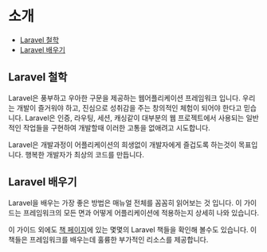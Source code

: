 # 소개

- [Laravel 철학](#laravel-philosophy)
- [Laravel 배우기](#learning-laravel)

<a name="laravel-philosophy"></a>
## Laravel 철학

Laravel은 풍부하고 우아한 구문을 제공하는 웹어플리케이션 프레임워크 입니다. 우리는 개발이 즐거워야 하고, 진심으로 성취감을 주는 창의적인 체험이 되어야 한다고 믿습니다. Laravel은 인증, 라우팅, 세션, 캐싱같이 대부분의 웹 프로젝트에서 사용되는 일반적인 작업들을 구현하여 개발할때 이러한 고통을 없애려고 시도합니다.

Laravel은 개발과정이 어플리케이션의 희생없이 개발자에게 즐겁도록 하는것이 목표입니다. 행복한 개발자가 최상의 코드를 만듭니다.

<a name="learning-laravel"></a>
## Laravel 배우기

Laravel을 배우는 가장 좋은 방법은 매뉴얼 전체를 꼼꼼히 읽어보는 것 입니다. 이 가이드는 프레임워크의 모든 면과 어떻게 어플리케이션에 적용하는지 상세히 나와 있습니다.

이 가이드  외에도 [책 페이지](http://laravel.com/books)에 있는 몇몇의 Laravel 책들을 확인해 볼수도 있습니다. 이 책들은 프레임워크를 배우는데 훌륭한 부가적인 리소스를 제공합니다.